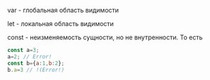 var - глобальная область видимости

let - локальная область видимости

const - неизменяемость сущности, но не внутренности. То есть 

```js
const a=3;
a=2; // Error!
const b={a:1,b:2};
b.a=3 // !(Error!)
```